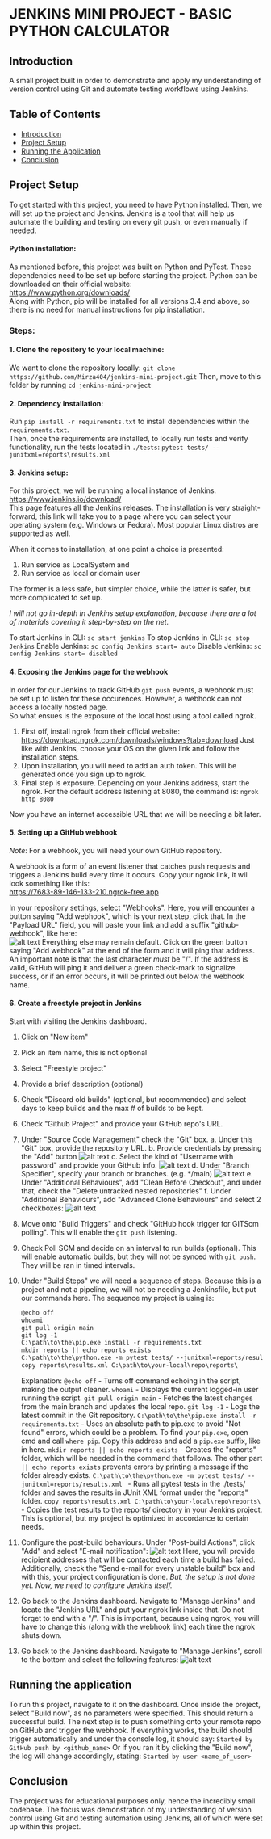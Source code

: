 # JENKINS MINI PROJECT - BASIC PYTHON CALCULATOR

## Introduction 
A small project built in order to demonstrate and apply my understanding of version control using Git and automate testing workflows using Jenkins.


## Table of Contents
- [Introduction](#introduction)
- [Project Setup](#project-setup)
- [Running the Application](#running-the-application)
- [Conclusion](#conclusion)


## Project Setup
To get started with this project, you need to have Python installed. Then, we will set up the project and Jenkins. Jenkins is a tool that will help us automate the building and testing on every git push, or even manually if needed.

#### Python installation: 
As mentioned before, this project was built on Python and PyTest. These dependencies need to be set up before starting the project. Python can be downloaded on their official website:  
https://www.python.org/downloads/  
Along with Python, pip will be installed for all versions 3.4 and above, so there is no need for manual instructions for pip installation.

### Steps:
#### 1. Clone the repository to your local machine:
We want to clone the repository locally: 
   `git clone https://github.com/Mirza404/jenkins-mini-project.git`
Then, move to this folder by running
`cd jenkins-mini-project`

#### 2. Dependency installation:
   Run `pip install -r requirements.txt` to install dependencies within the `requirements.txt`.  
   Then, once the requirements are installed, to locally run tests and verify functionality, run the tests located in `./tests`:
   `pytest tests/ --junitxml=reports\results.xml`

#### 3. Jenkins setup: 
For this project, we will be running a local instance of Jenkins.  
https://www.jenkins.io/download/  
This page features all the Jenkins releases. The installation is very straight-forward, this link will take you to a page where you can select your operating system (e.g. Windows or Fedora). Most popular Linux distros are supported as well.  

When it comes to installation, at one point a choice is presented:  
1. Run service as LocalSystem and
2. Run service as local or domain user

The former is a less safe, but simpler choice, while the latter is safer, but more complicated to set up.

*I will not go in-depth in Jenkins setup explanation, because there are a lot of materials covering it step-by-step on the net.* 

To start Jenkins in CLI: 
`sc start jenkins`
To stop Jenkins in CLI: 
`sc stop Jenkins`
Enable Jenkins: 
`sc config Jenkins start= auto`
Disable Jenkins:
`sc config Jenkins start= disabled`

#### 4. Exposing the Jenkins page for the webhook
In order for our Jenkins to track GitHub `git push` events, a webhook must be set up to listen for these occurences. However, a webhook can not access a locally hosted page.  
So what ensues is the exposure of the local host using a tool called ngrok. 
1. First off, install ngrok from their official website: https://download.ngrok.com/downloads/windows?tab=download
Just like with Jenkins, choose your OS on the given link and follow the installation steps.
2. Upon installation, you will need to add an auth token. This will be generated once you sign up to ngrok.
3. Final step is exposure. Depending on your Jenkins address, start the ngrok. For the default address listening at 8080, the command is:
`ngrok http 8080`

Now you have an internet accessible URL that we will be needing a bit later.

#### 5. Setting up a GitHub webhook
*Note*: For a webhook, you will need your own GitHub repository.

A webhook is a form of an event listener that catches push requests and triggers a Jenkins build every time it occurs.
Copy your ngrok link, it will look something like this:  
https://7683-89-146-133-210.ngrok-free.app

In your repository settings, select "Webhooks". Here, you will encounter a button saying "Add webhook", which is your next step, click that.
In the "Payload URL" field, you will paste your link and add a suffix "github-webhook", like here:  
![alt text](public/image.png)
Everything else may remain default. 
Click on the green button saying "Add webhook" at the end of the form and it will ping that address. An important note is that the last character *must* be "/". 
If the address is valid, GitHub will ping it and deliver a green check-mark to signalize success, or if an error occurs, it will be printed out below the webhook name.

#### 6. Create a freestyle project in Jenkins
Start with visiting the Jenkins dashboard. 
1. Click on "New item"
2. Pick an item name, this is not optional
3. Select "Freestyle project"
4. Provide a brief description (optional)
5. Check "Discard old builds" (optional, but recommended) and select days to keep builds and the max # of builds to be kept.
6. Check "Github Project" and provide your GitHub repo's URL.
7. Under "Source Code Management" check the "Git" box.
    a. Under this "Git" box, provide the repository URL.
    b. Provide credentials by pressing the "Add" button
    ![alt text](public/image-1.png)
    c. Select the kind of "Username with password" and provide your GitHub info.
    ![alt text](public/image-2.png)
    d. Under "Branch Specifier", specify your branch or branches. (e.g. */main)
    ![alt text](public/image-3.png)
    e. Under "Additional Behaviours", add "Clean Before Checkout", and under that, check the "Delete untracked nested repositories"
    f. Under "Additional Behaviours", add "Advanced Clone Behaviours" and select 2 checkboxes: 
    ![alt text](public/image-4.png)
8. Move onto "Build Triggers" and check "GitHub hook trigger for GITScm polling". This will enable the `git push` listening. 
9. Check Poll SCM and decide on an interval to run builds (optional). This will enable automatic builds, but they will not be synced with `git push`. They will be ran in timed intervals.
10. Under "Build Steps" we will need a sequence of steps. Because this is a project and not a pipeline, we will not be needing a Jenkinsfile, but put our commands here. The sequence my project is using is:
    ```markdown
    @echo off
    whoami
    git pull origin main
    git log -1
    C:\path\to\the\pip.exe install -r requirements.txt
    mkdir reports || echo reports exists
    C:\path\to\the\python.exe -m pytest tests/ --junitxml=reports/results.xml
    copy reports\results.xml C:\path\to\your-local\repo\reports\
    ```
    Explanation: 
    `@echo off` - Turns off command echoing in the script, making the output cleaner.
    `whoami` - Displays the current logged-in user running the script.
    `git pull origin main` - Fetches the latest changes from the main branch and updates the local repo.
    `git log -1` - Logs the latest commit in the Git repository.
    `C:\path\to\the\pip.exe install -r requirements.txt` - Uses an absolute path to pip.exe to avoid "Not found" errors, which could be a problem. To find your `pip.exe`, open cmd and call `where pip`. Copy this address and add a `pip.exe` suffix, like in here.
    `mkdir reports || echo reports exists` - Creates the "reports" folder, which will be needed in the command that follows. The other part `|| echo reports exists` prevents errors by printing a message if the folder already exists.
    `C:\path\to\the\python.exe -m pytest tests/ --junitxml=reports/results.xml
` - Runs all pytest tests in the ./tests/ folder and saves the results in JUnit XML format under the "reports" folder.
`copy reports\results.xml C:\path\to\your-local\repo\reports\
` -  Copies the test results to the reports/ directory in your Jenkins project. This is optional, but my project is optimized in accordance to certain needs.

11. Configure the post-build behaviours. Under "Post-build Actions", click "Add" and select "E-mail notification": 
![alt text](public/image-5.png)
Here, you will provide recipient addresses that will be contacted each time a build has failed. Additionally, check the "Send e-mail for every unstable build" box and with this, your project configuration is done.
*But, the setup is not done yet. Now, we need to configure Jenkins itself.*
12. Go back to the Jenkins dashboard. Navigate to "Manage Jenkins" and locate the "Jenkins URL" and put your ngrok link inside that. Do not forget to end with a "/". This is important, because using ngrok, you will have to change this (along with the webhook link) each time the ngrok shuts down.
13. Go back to the Jenkins dashboard. Navigate to "Manage Jenkins", scroll to the bottom and select the following features:
![alt text](public/image-6.png)


## Running the application
To run this project, navigate to it on the dashboard. Once inside the project, select "Build now", as no parameters were specified. This should return a successful build. The next step is to push something onto your remote repo on GitHub and trigger the webhook. If everything works, the build should trigger automatically and under the console log, it should say: 
`Started by GitHub push by <github_name>`
Or if you ran it by clicking the "Build now", the log will change accordingly, stating:
`Started by user <name_of_user>`

## Conclusion
The project was for educational purposes only, hence the incredibly small codebase. The focus was demonstration of my understanding of version control using Git and testing automation using Jenkins, all of which were set up within this project.
